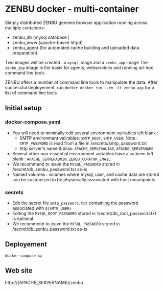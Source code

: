 # ZENBU docker - multi-container 

Simply distributed ZENBU genome browser application running across multiple containers:
- zenbu_db (mysql database )
- zenbu_www (apache-based httpd)
- zenbu_agent (for automated cache building and uploaded data preparation)

Two images will be created : a `mysql` image and a `zenbu_app` image
The `zenbu_app` image is the basis for agents, webservices and running ad-hoc command line tools

ZENBU offers a number of command line tools to manipulate the data.
After successful deployement, run `docker docker run --rm -it zenbu_app` for a list of command line tools

## Initial setup
### docker-compose.yaml
- You will need to minimally edit several environment valirables left blank :
   - SMTP environment valirables: `SMTP_HOST`, `SMTP_USER`.  Note : `SMTP_PASSWORD` is read from a file in /secrets/smtp_password.txt
   - http server's name & alias: `APACHE_SERVERALIAS`, `APACHE_SERVERNAME`
- Several other non-essential environment variables have also been left blank : `APACHE_SERVERADMIN`, `ZENBU_CURATOR_EMAIL`
- We recommend to leave the `MYSQL_PASSWORD` stored in /secret/db_zenbu_password.txt as-is
- Named volumes : volumes where mysql, user, and cache data are stored can be customized to be physiocally associated with host mountpoints

### secrets
- Edit the secret file `smtp_password.txt` containing the password associated with `${SMTP_USER}` 
- Editing the `MYSQL_ROOT_PASSWORD` stored in /secret/db_root_password.txt is optional
- We recommend to leave the `MYSQL_PASSWORD` stored in /secret/db_zenbu_password.txt as-is

## Deployement
`docker-compose up`


## Web site

http://{APACHE_SERVERNAME}/zenbu


